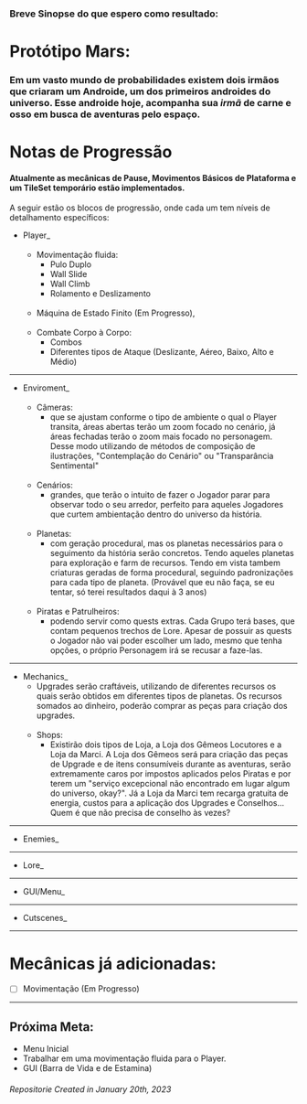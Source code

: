 ### Breve Sinopse do que espero como resultado:

# Protótipo Mars:
### Em um vasto mundo de probabilidades existem dois irmãos que criaram um Androide, um dos primeiros androides do universo. Esse androide hoje, acompanha sua *irmã* de carne e osso em busca de aventuras pelo espaço.

# Notas de Progressão

#### Atualmente as mecânicas de Pause, Movimentos Básicos de Plataforma e um TileSet temporário estão implementados.

A seguir estão os blocos de progressão, onde cada um tem níveis de detalhamento específicos:
- Player_
<br><br/>
  - Movimentação fluida:
    - Pulo Duplo
    - Wall Slide
    - Wall Climb
    - Rolamento e Deslizamento
<br><br/>
  - Máquina de Estado Finito (Em Progresso),
<br><br/>
  - Combate Corpo à Corpo:
    - Combos
    - Diferentes tipos de Ataque (Deslizante, Aéreo, Baixo, Alto e Médio)

______________________________________________________________
- Enviroment_
<br><br/>
  - Câmeras:
    - que se ajustam conforme o tipo de ambiente o qual o Player transita, áreas abertas terão um zoom focado no cenário, já áreas fechadas terão o zoom mais focado no personagem. Desse modo utilizando de métodos de composição de ilustrações, "Contemplação do Cenário" ou "Transparância Sentimental" 
<br><br/>
  - Cenários:
    - grandes, que terão o intuito de fazer o Jogador parar para observar todo o seu arredor, perfeito para aqueles Jogadores que curtem ambientação dentro do universo da história.
<br><br/>
  - Planetas:
    - com geração procedural, mas os planetas necessários para o seguimento da história serão concretos. Tendo aqueles planetas para exploração e farm de recursos. Tendo em vista tambem criaturas geradas de forma procedural, seguindo padronizações para cada tipo de planeta. (Provável que eu não faça, se eu tentar, só terei resultados daqui à 3 anos)
<br><br/>
  - Piratas e Patrulheiros:
    - podendo servir como quests extras. Cada Grupo terá bases, que contam pequenos trechos de Lore. Apesar de possuir as quests o Jogador não vai poder escolher um lado, mesmo que tenha opções, o próprio Personagem irá se recusar a faze-las.
    
______________________________________________________________
- Mechanics_
  - Upgrades serão craftáveis, utilizando de diferentes recursos os quais serão obtidos em diferentes tipos de planetas. Os recursos somados ao dinheiro, poderão comprar as peças para criação dos upgrades.
<br><br/>
  - Shops:
    - Existirão dois tipos de Loja, a Loja dos Gêmeos Locutores e a Loja da Marci. A Loja dos Gêmeos será para criação das peças de Upgrade e de itens consumíveis durante as aventuras, serão extremamente caros por impostos aplicados pelos Piratas e por terem um "serviço excepcional não encontrado em lugar algum do universo, okay?". Já a Loja da Marci tem recarga gratuita de energia, custos para a aplicação dos Upgrades e Conselhos... Quem é que não precisa de conselho às vezes? 
______________________________________________________________
- Enemies_
______________________________________________________________
- Lore_
______________________________________________________________
- GUI/Menu_
______________________________________________________________
- Cutscenes_


------------------------------------------------
# Mecânicas já adicionadas:

- [ ] Movimentação (Em Progresso)

---------------------------------------------------------------

## Próxima Meta:
- Menu Inicial
- Trabalhar em uma movimentação fluida para o Player.
- GUI (Barra de Vida e de Estamina)


###### Repositorie Created in January 20th, 2023

